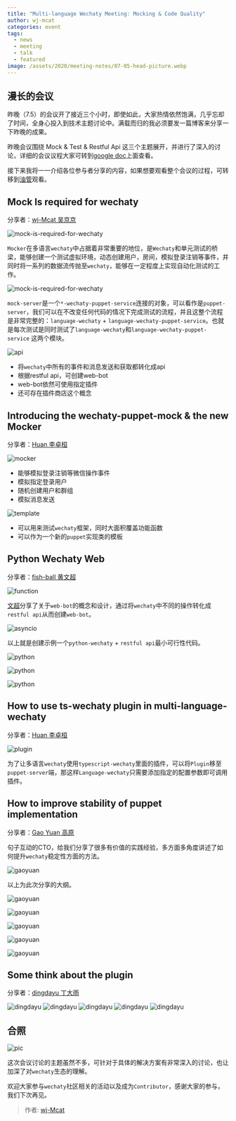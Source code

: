 ```yaml
---
title: "Multi-language Wechaty Meeting: Mocking & Code Quality"
author: wj-mcat
categories: event
tags:
  - news
  - meeting
  - talk
  - featured
image: /assets/2020/meeting-notes/07-05-head-picture.webp
---
```


## 漫长的会议

昨晚（7.5）的会议开了接近三个小时，即使如此，大家热情依然饱满，几乎忘却了时间，全身心投入到技术主题讨论中。满载而归的我必须要发一篇博客来分享一下昨晚的成果。

昨晚会议围绕 Mock & Test & Restful Api 这三个主题展开，并进行了深入的讨论，详细的会议议程大家可转到[google doc](https://docs.google.com/document/d/1fVCk8qRYc4RKGMf2UY5HOe07hEhPUOpGC34v88GEFJg/edit#heading=h.85djedyd54di)上面查看。

接下来我将一一介绍各位参与者分享的内容，如果想要观看整个会议的过程，可转移到[油管](https://www.youtube.com/watch?v=qWkv0F_pluQ)观看。

## Mock Is required for wechaty

分享者：[wj-Mcat 吴京京](https://www.github.com/wj-Mcat/)

![mock-is-required-for-wechaty](/assets/2020/meeting-notes/07-05-mock-is-required.webp)

`Mocker`在多语言`wechaty`中占据着非常重要的地位，是`Wechaty`和单元测试的桥梁，能够创建一个测试虚拟环境，动态创建用户，房间，模拟登录注销等事件，并同时将一系列的数据流传抛至`wechaty`，能够在一定程度上实现自动化测试的工作。

![mock-is-required-for-wechaty](/assets/2020/meeting-notes/07-05-mock-server-can-test-more.webp)

`mock-server`是一个`*-wechaty-puppet-service`连接的对象，可以看作是`puppet-server`，我们可以在不改变任何代码的情况下完成测试的流程，并且这整个流程是非常完整的：`language-wechaty` + `language-wechaty-puppet-service`。也就是每次测试是同时测试了`language-wechaty`和`language-wechaty-puppet-service` 这两个模块。

![api](/assets/2020/meeting-notes/07-05-hook-restful-api.webp)

- 将`wechaty`中所有的事件和消息发送和获取都转化成api
- 根据restful api，可创建web-bot
- web-bot依然可使用指定插件
- 还可存在插件商店这个概念

## Introducing the wechaty-puppet-mock & the new Mocker

分享者：[Huan 李卓桓](https://github.com/huan)

![mocker](/assets/2020/meeting-notes/07-05-mocker.webp)

- 能够模拟登录注销等微信操作事件
- 模拟指定登录用户
- 随机创建用户和群组
- 模拟消息发送

![template](/assets/2020/meeting-notes/07-05-puppet-mock-template.webp)

- 可以用来测试`wechaty`框架，同时大面积覆盖功能函数
- 可以作为一个新的`puppet`实现类的模板

## Python Wechaty Web

分享者：[fish-ball 黄文超](https://github.com/fish-ball)

![function](/assets/2020/meeting-notes/07-05-python-wechaty-web-functions.webp)

[文超](https://github.com/fish-ball)分享了关于`web-bot`的概念和设计，通过将`wechaty`中不同的操作转化成`restful api`从而创建`web-bot`。

![asyncio](/assets/2020/meeting-notes/07-05-python-wechaty-web-asyncio.webp)

以上就是创建示例一个`python-wechaty` + `restful api`最小可行性代码。

![python](/assets/2020/meeting-notes/07-05-python-wechaty-web-bot.webp)

![python](/assets/2020/meeting-notes/07-05-python-wechaty-restful-api.webp)

![python](/assets/2020/meeting-notes/07-05-python-wechaty-plugin-page.webp)

## How to use ts-wechaty plugin in multi-language-wechaty

分享者：[Huan 李卓桓](https://github.com/huan)

![plugin](/assets/2020/meeting-notes/07-05-wechaty-plugin-in-server.webp)

为了让多语言`wechaty`使用`typescript-wechaty`里面的插件，可以将`Plugin`移至`puppet-server`端，那这样`Language-wechaty`只需要添加指定的配置参数即可调用插件。

## How to improve stability of puppet implementation

分享者：[Gao Yuan 高原](https://github.com/windmemory)

句子互动的CTO，给我们分享了很多有价值的实践经验，多方面多角度讲述了如何提升`wechaty`稳定性方面的方法。

![gaoyuan](/assets/2020/meeting-notes/07-05-gao-yuan-agenda.webp)

以上为此次分享的大纲。

![gaoyuan](/assets/2020/meeting-notes/07-05-why-puppet-is-not-stable.webp)

![gaoyuan](/assets/2020/meeting-notes/07-05-gao-yuan-how-to-define-stable.webp)

![gaoyuan](/assets/2020/meeting-notes/07-05-how-to-make-it-stable.webp)

![gaoyuan](/assets/2020/meeting-notes/07-05-the-target-of-test.webp)

![gaoyuan](/assets/2020/meeting-notes/07-05-user-test.webp)

## Some think about the plugin

分享者：[dingdayu 丁大雨](https://github.com/dingdayu)

![dingdayu](/assets/2020/meeting-notes/07-05-xiaoyu-some-experience.webp)
![dingdayu](/assets/2020/meeting-notes/07-05-xiaoyu-some-think.webp)
![dingdayu](/assets/2020/meeting-notes/07-05-xiaoyu-some-thinking.webp)
![dingdayu](/assets/2020/meeting-notes/07-05-xiaoyu-some-thinking-01.webp)
![dingdayu](/assets/2020/meeting-notes/07-05-xiaoyu-some-thinking-02.webp)

## 合照

![pic](/assets/2020/meeting-notes/07-05-final-smile-picture.webp)

这次会议讨论的主题虽然不多，可针对于具体的解决方案有非常深入的讨论，也让加深了对`wechaty`生态的理解。

欢迎大家参与`wechaty`社区相关的活动以及成为`Contributor`，感谢大家的参与，我们下次再见。

> 作者: [wj-Mcat](https://github.com/wj-Mcat/)

